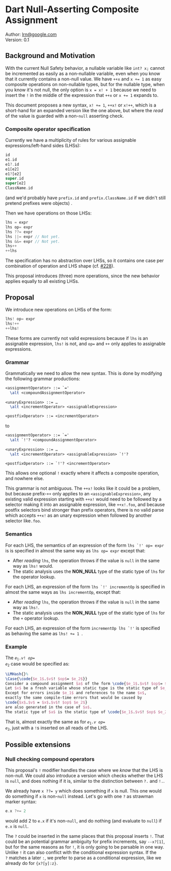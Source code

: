# Dart Null-Asserting Composite Assignment

Author: lrn@google.com<br>Version: 0.1

## Background and Motivation

With the current Null Safety behavior, a nullable variable like `int? x;` cannot be incremented as easily
as a non-nullable variable, even when you know that it currently contains a non-null value.
We have `++x` and `x += 1` as easy composite operations on non-nullable types,
but for the nullable type, when you know it's not null, the only option is `x = x! + 1` 
because we need to insert the `!` in the middle of the expression that `++x` or `x += 1` expands to.

This document proposes a new syntax, `x! += 1`, `++x!` or `x!++`, 
which is a short-hand for an expanded version like the one above, 
but where the *read* of the value is guarded with a non-`null` asserting check.

### Composite operator specification 

Currently we have a multiplicity of rules for various assignable expressions/left-hand sides (LHSs):

```dart
id
e1.id
e1?.id
e1[e2]
e1?[e2]
super.id
super[e2]
ClassName.id  
```

(and we'd probably have `prefix.id` and `prefix.ClassName.id` if we didn't still pretend prefixes were objects) .

Then we have operations on those LHSs:

```dart
lhs = expr
lhs op= expr
lhs ??= expr
lhs ||= expr // Not yet.
lhs &&= expr // Not yet.
lhs++
++lhs
```

The specification has no abstraction over LHSs, so it contains one case 
per combination of operation and LHS shape (cf. [#228](https://github.com/dart-lang/language/issues/228)).

This proposal introduces (three) more operations, since the new behavior applies equally to all existing LHSs.

## Proposal

We introduce new operations on LHSs of the form:

```dart
lhs! op= expr
lhs!++
++lhs!
```

These forms are currently not valid expressions because if `lhs` is an assignable expression,
`lhs!` is not, and `op=` and `++` only applies to assignable expressions.

### Grammar

Grammatically we need to allow the new syntax. This is done by modifying the following grammar productions: 

```latex
<assignmentOperator> ::= `='
  \alt <compoundAssignmentOperator>
  
<unaryExpression> ::= …
  \alt <incrementOperator> <assignableExpression>

<postfixOperator> ::= <incrementOperator>  
```

to

```latex
<assignmentOperator> ::= `='
  \alt `!'? <compoundAssignmentOperator>
  
<unaryExpression> ::= …
  \alt <incrementOperator> <assignableExpression> `!'?

<postfixOperator> ::= `!'? <incrementOperator>  
```

This allows one optional `!` exactly where it affects a composite operation, and nowhere else.

This grammar is not ambiguous. The `++x!` looks like it could be a problem,
but because prefix-`++` only applies to an `<assignableExpression>`, 
any existing valid expression starting with `++x!` would need to be followed 
by a selector making it into an assignable expression, like `++x!.foo`,
and because postfix selectors bind stronger than prefix operators,
there is no valid parse which accepts `++x!` as an unary expression
when followed by another selector like`.foo`.

### Semantics

For each LHS, the semantics of an expression of the form 
``lhs `!' op= expr`` is is specified in almost the same way
as `lhs op= expr` except that:

* After *reading* `lhs`, the operation throws if the value is `null` in the same way as `lhs!` would.
* The static analysis uses the **NON_NULL** type of the static type of `lhs` for the operator lookup.

For each LHS, an expression of the form ``lhs `!' incrementOp`` is specified
in almost the same ways as `lhs incrementOp`, except that:

* After *reading* `lhs`, the operation throws if the value is `null` in the same way as `lhs!`.
* The static analysis uses the **NON_NULL** type of the static type of `lhs` for the `+` operator lookup.

For each LHS, an expression of the form ``incrementOp lhs `!'`` is specified as behaving the same as `lhs! += 1 `.

### Example

The <code>*e*<sub>1</sub>.*v*! *op*= *e*<sub>2</sub></code> case would be specified as:

```latex
\LMHash{}%
\Case{\code{$e_1$.$v$! $op$= $e_2$}}
Consider a compound assignment $a$ of the form \code{$e_1$.$v$! $op$= $e_2$}.
Let $x$ be a fresh variable whose static type is the static type of $e_1$.
Except for errors inside $e_1$ and references to the name $x$,
exactly the same compile-time errors that would be caused by
\code{$x$.$v$ = $x$.$v$! $op$ $e_2$}
are also generated in the case of $a$.
The static type of $a$ is the static type of \code{$e_1$.$v$! $op$ $e_2$}.
```

That is, almost exactly the same as for
<code>*e*<sub>1</sub>.*v* *op*= *e*<sub>2</sub></code>,
just with a `!`s inserted on all reads of the LHS.

## Possible extensions

### Null checking compound operators

This proposal's `!` modifier handles the case where we *know* that the LHS is non-null.
We could also introduce a version which checks whether the LHS is `null`,
and does nothing if it is, similar to the distinction between `?.` and `!.`.

We already have `x ??= y` which does something if `x` is null.
This one would do something if `x` is non-`null` instead.
Let's go with one `?` as strawman marker syntax:

```dart
e.x ?+= 2
```

would add 2 to `e.x` if it's non-`null`, and do nothing (and evaluate to `null`) if `e.x` is `null`.

The `?` could be inserted in the same places that this proposal inserts `!`.
That could be an potential grammar ambiguity for prefix increments, say `--x?[1]`,
but for the same reasons as for `!`, it is only going to be parsable in one way.
Unlike `!` it can also conflict with the conditional expression syntax.
If the `?` matches a later `:`, we prefer to parse as a conditional expression,
like we already do for `{x?[y]:z}`.
